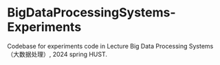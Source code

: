 # BigDataProcessingSystems-Experiments
Codebase for experiments code in Lecture Big Data Processing Systems（大数据处理）, 2024 spring HUST.
